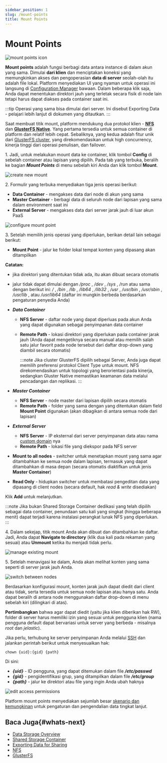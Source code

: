 ```yaml
---
sidebar_position: 1
slug: /mount-points
title: Mount Points
---
```


# Mount Points

![mount points icon](#)

**Mount points** adalah fungsi berbagi data antara instance di dalam akun yang sama. Dimulai __dari klien__ dan menciptakan koneksi yang memungkinkan akses dan pengoperasian __data di server__ seolah-olah itu adalah file lokal. Platform menyediakan UI yang nyaman untuk operasi ini langsung di [Configuration Manager](<https://docs.dewacloud.com/docs/configuration-file-manager/>) bawaan. Dalam beberapa klik saja, Anda dapat menentukan direktori jauh yang terletak secara fisik di node lain tetapi harus dapat diakses pada container saat ini.

:::tip
Operasi yang sama bisa dimulai dari server. Ini disebut Exporting Data - pelajari lebih lanjut di dokumen yang ditautkan.
:::

Saat membuat titik mount, platform mendukung dua protokol klien - **[NFS](<https://docs.dewacloud.com/docs/nfs/>)** dan **[GlusterFS Native](<https://docs.dewacloud.com/docs/glusterfs/>)**. Yang pertama tersedia untuk semua container di platform dan relatif lebih cepat. Sebaliknya, yang kedua adalah fitur unik dari [GlusterFS cluster](<https://docs.dewacloud.com/docs/shared-storage-container/#shared-storage-auto-cluster>), yang direkomendasikan untuk high concurrency, kinerja tinggi dari operasi penulisan, dan failover.

1\. Jadi, untuk melakukan mount data ke container, klik tombol **Config** di sebelah container atau lapisan yang dipilih. Pada tab yang terbuka, beralih ke bagian _**Mount Points**_ di menu sebelah kiri Anda dan klik tombol **Mount**.

![create new mount](#)

2\. Formulir yang terbuka menyediakan tiga jenis operasi berikut:

  * **Data Container** \- mengakses data dari node di akun yang sama
  * **Master Container** \- berbagi data di seluruh node dari lapisan yang sama dalam environment saat ini
  * **External Server** \- mengakses data dari server jarak jauh di luar akun PaaS

![configure mount point](#)

3\. Setelah memilih jenis operasi yang diperlukan, berikan detail lain sebagai berikut:

  * **Mount Point** \- jalur ke folder lokal tempat konten yang dipasang akan ditampilkan

**Catatan:**

  * jika direktori yang ditentukan tidak ada, itu akan dibuat secara otomatis
  * jalur tidak dapat dimulai dengan _/proc_ , _/dev_ , _/sys_ , _/run_ atau sama dengan berikut ini: _/_ , _/bin_ , _/lib_ , _/lib64_ , _/lib32_ , _/usr_ , _/usr/bin_ , _/usr/sbin_ , _/usr/lib_ , atau _/usr/lib64_ (daftar ini mungkin berbeda berdasarkan pengaturan penyedia Anda)

  * _**Data Container**_

    * **NFS Server** \- daftar node yang dapat diperluas pada akun Anda yang dapat digunakan sebagai penyimpanan data container
    * **Remote Path** \- lokasi direktori yang diperlukan pada container jarak jauh (Anda dapat mengetiknya secara manual atau memilih salah satu jalur favorit pada node tersebut dari daftar drop-down yang diambil secara otomatis)
    
      :::note
      Jika cluster GlusterFS dipilih sebagai Server, Anda juga dapat memilih preferensi protokol Client Type untuk mount. NFS direkomendasikan untuk topologi yang berorientasi pada kinerja, sedangkan Gluster Native memastikan keamanan data melalui pencadangan dan replikasi.
      :::
  
  * _**Master Container**_

    * **NFS Server** \- node master dari lapisan dipilih secara otomatis
    * **Remote Path** \- folder yang sama dengan yang ditentukan dalam field **Mount Point** digunakan (akan dibagikan di antara semua node dari lapisan)
  
  * _**External Server**_

    * **NFS Server** \- IP eksternal dari server penyimpanan data atau nama [custom domain](<https://docs.dewacloud.com/docs/custom-domains/>) nya
    * **Remote Path** \- lokasi file yang diekspor pada NFS server
  * **Mount to all nodes** \- switcher untuk menetapkan mount yang sama agar ditambahkan ke semua node dalam lapisan, termasuk yang dapat ditambahkan di masa depan (secara otomatis diaktifkan untuk jenis **Master Container**)

  * **Read Only** \- hidupkan switcher untuk membatasi pengeditan data yang dipasang di client nodes (secara default, hak _read & write_ disediakan)

Klik **Add** untuk melanjutkan.

:::note
Jika bukan Shared Storage Container dedikasi yang telah dipilih sebagai data container, penundaan satu kali yang singkat (hingga beberapa menit) dapat terjadi karena instalasi perangkat lunak NFS yang diperlukan.
:::

4\. Dalam sekejap, titik mount Anda akan dibuat dan ditambahkan ke daftar. Jadi, Anda dapat **Navigate to directory** (klik dua kali pada rekaman yang sesuai) atau **Unmount** ketika itu menjadi tidak perlu.

![manage existing mount](#)

5\. Setelah menavigasi ke dalam, Anda akan melihat konten yang sama seperti di server jarak jauh Anda.

![switch between nodes](#)

Berdasarkan konfigurasi mount, konten jarak jauh dapat diedit dari
client atau tidak, serta tersedia untuk semua node lapisan atau hanya satu. Anda dapat beralih di antara node menggunakan daftar drop-down di menu sebelah kiri (dilingkari di atas).

**Pertimbangkan** bahwa agar dapat diedit (yaitu jika klien diberikan hak RW), folder di server harus memiliki izin yang sesuai untuk pengguna klien (nama pengguna default dapat bervariasi untuk server yang berbeda - misalnya _root_ dan _jelastic_).

Jika perlu, terhubung ke server penyimpanan Anda melalui [SSH](<https://docs.dewacloud.com/docs/ssh-access/>) dan jalankan perintah berikut untuk menyesuaikan hak:

```
chown {uid}:{gid} {path}
```

Di sini:

  * _**\{uid\}**_ \- ID pengguna, yang dapat ditemukan dalam file _**/etc/passwd**_
  * _**\{gid\}**_ \- pengidentifikasi grup, yang ditampilkan dalam file _**/etc/group**_
  * _**\{path\}**_ \- jalur ke direktori atau file yang ingin Anda ubah haknya

![edit access permissions](#)

Platform mount points menyediakan sejumlah besar [skenario dan kemungkinan](<https://docs.dewacloud.com/docs/data-storage-container/>) untuk pengaturan dan pengendalian data tingkat lanjut.

## Baca Juga{#whats-next}

  * [Data Storage Overview](<https://docs.dewacloud.com/docs/data-storage-container/>)
  * [Shared Storage Container](<https://docs.dewacloud.com/docs/shared-storage-container/>)
  * [Exporting Data for Sharing](<https://docs.dewacloud.com/docs/storage-exports/>)
  * [NFS](<https://docs.dewacloud.com/docs/nfs/>)
  * [GlusterFS](<https://docs.dewacloud.com/docs/glusterfs/>)